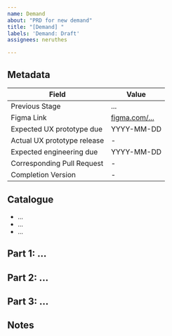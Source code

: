 ```yaml
---
name: Demand
about: "PRD for new demand"
title: "[Demand] "
labels: 'Demand: Draft'
assignees: neruthes

---
```


## Metadata

Field | Value
--- | ---
Previous Stage | ...
Figma Link | [figma.com/...](___)
Expected UX prototype due | YYYY-MM-DD
Actual UX prototype release | -
Expected engineering due | YYYY-MM-DD
Corresponding Pull Request | -
Completion Version | -

## Catalogue

- ...
- ...
- ...

## Part 1: ...

## Part 2: ...

## Part 3: ...

## Notes
